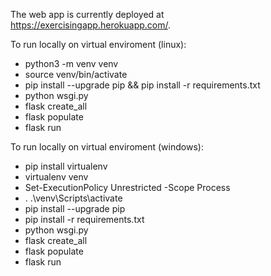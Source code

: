 The web app is currently deployed at https://exercisingapp.herokuapp.com/.

To run locally on virtual enviroment (linux):
* python3 -m venv venv
* source venv/bin/activate
* pip install --upgrade pip && pip install -r requirements.txt
* python wsgi.py
* flask create_all
* flask populate
* flask run

To run locally on virtual enviroment (windows):
* pip install virtualenv
* virtualenv venv
* Set-ExecutionPolicy Unrestricted -Scope Process
* . .\venv\Scripts\activate
* pip install --upgrade pip
* pip install -r requirements.txt
* python wsgi.py
* flask create_all
* flask populate
* flask run
